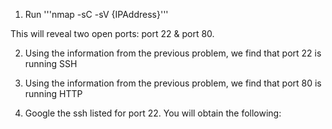 1. Run 
'''nmap -sC -sV {IPAddress}'''

This will reveal two open ports: port 22 & port 80.

2. Using the information from the previous problem, we find that port 22 is running SSH

3. Using the information from the previous problem, we find that port 80 is running HTTP

4. Google the ssh listed for port 22. You will obtain the following:

